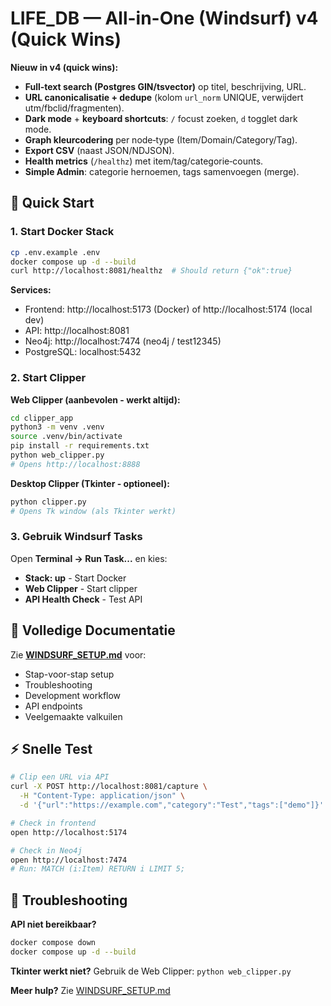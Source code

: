 # LIFE_DB — All-in-One (Windsurf) v4 (Quick Wins)

**Nieuw in v4 (quick wins):**
- **Full‑text search (Postgres GIN/tsvector)** op titel, beschrijving, URL.
- **URL canonicalisatie + dedupe** (kolom `url_norm` UNIQUE, verwijdert utm/fbclid/fragmenten).
- **Dark mode** + **keyboard shortcuts**: `/` focust zoeken, `d` togglet dark mode.
- **Graph kleurcodering** per node‑type (Item/Domain/Category/Tag).
- **Export CSV** (naast JSON/NDJSON).
- **Health metrics** (`/healthz`) met item/tag/categorie‑counts.
- **Simple Admin**: categorie hernoemen, tags samenvoegen (merge).

## 🚀 Quick Start

### 1. Start Docker Stack
```bash
cp .env.example .env
docker compose up -d --build
curl http://localhost:8081/healthz  # Should return {"ok":true}
```

**Services:**
- Frontend: http://localhost:5173 (Docker) of http://localhost:5174 (local dev)
- API: http://localhost:8081
- Neo4j: http://localhost:7474 (neo4j / test12345)
- PostgreSQL: localhost:5432

### 2. Start Clipper

**Web Clipper (aanbevolen - werkt altijd):**
```bash
cd clipper_app
python3 -m venv .venv
source .venv/bin/activate
pip install -r requirements.txt
python web_clipper.py
# Opens http://localhost:8888
```

**Desktop Clipper (Tkinter - optioneel):**
```bash
python clipper.py
# Opens Tk window (als Tkinter werkt)
```

### 3. Gebruik Windsurf Tasks

Open **Terminal → Run Task...** en kies:
- **Stack: up** - Start Docker
- **Web Clipper** - Start clipper
- **API Health Check** - Test API

## 📖 Volledige Documentatie

Zie **[WINDSURF_SETUP.md](./WINDSURF_SETUP.md)** voor:
- Stap-voor-stap setup
- Troubleshooting
- Development workflow
- API endpoints
- Veelgemaakte valkuilen

## ⚡ Snelle Test

```bash
# Clip een URL via API
curl -X POST http://localhost:8081/capture \
  -H "Content-Type: application/json" \
  -d '{"url":"https://example.com","category":"Test","tags":["demo"]}'

# Check in frontend
open http://localhost:5174

# Check in Neo4j
open http://localhost:7474
# Run: MATCH (i:Item) RETURN i LIMIT 5;
```

## 🔧 Troubleshooting

**API niet bereikbaar?**
```bash
docker compose down
docker compose up -d --build
```

**Tkinter werkt niet?**
Gebruik de Web Clipper: `python web_clipper.py`

**Meer hulp?** Zie [WINDSURF_SETUP.md](./WINDSURF_SETUP.md)

